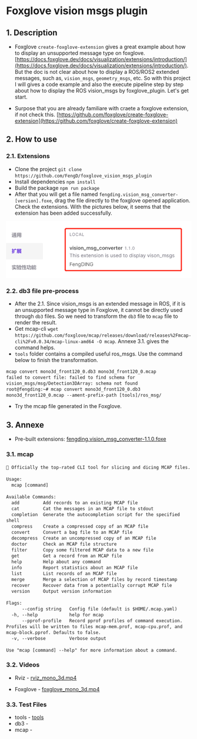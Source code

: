 # Foxglove vision msgs plugin

## 1. Description

* Foxglove `create-foxglove-extension` gives a great example about how to display an unsupported message type on foxglove. [https://docs.foxglove.dev/docs/visualization/extensions/introduction/](https://docs.foxglove.dev/docs/visualization/extensions/introduction/). But the doc is not clear about how to display a ROS/ROS2 extended messages, such as, `vision_msgs`, `geometry_msgs`, etc. So with this project I will gives a code example and also the execute pipeline step by step about how to display the ROS vision_msgs by foxglove_plugin. Let's get start.

* Surpose that you are already familiare with craete a foxglove extension, if not check this. [https://github.com/foxglove/create-foxglove-extension](https://github.com/foxglove/create-foxglove-extension)

## 2. How to use

### 2.1. Extensions

* Clone the project `git clone https://github.com/FengD/foxglove_vision_msgs_plugin`
* Install dependencies `npm install`
* Build the package `npm run package`
* After that you will get a file named `fengding.vision_msg_converter-[version].foxe`, drag the file directly to the foxglove opened application. Check the extensions. With the pictures below, it seems that the extension has been added successfully.

![](sources/image_extension.png)


### 2.2. db3 file pre-process

* After the 2.1. Since vision_msgs is an extended message in ROS, if it is an unsupported message type in Foxglove, it cannot be directly used through `db3` files. So we need to transform the `db3` file to `mcap` file to render the result.
* Get mcap-cli `wget https://github.com/foxglove/mcap/releases/download/releases%2Fmcap-cli%2Fv0.0.34/mcap-linux-amd64 -O mcap`. Annexe 3.1. gives the command helps.
* `tools` folder contains a compiled useful ros_msgs. Use the command below to finish the transformation.

``` shell
mcap convert mono3d_front120_0.db3 mono3d_front120_0.mcap
failed to convert file: failed to find schema for vision_msgs/msg/Detection3DArray: schema not found
root@fengding:~# mcap convert mono3d_front120_0.db3 mono3d_front120_0.mcap --ament-prefix-path [tools]/ros_msg/
```
* Try the mcap file generated in the Foxglove.


## 3. Annexe

* Pre-built extensions: [fengding.vision_msg_converter-1.1.0.foxe](sources/fengding.vision_msg_converter-1.1.0.foxe)

### 3.1. mcap

``` shell
🔪 Officially the top-rated CLI tool for slicing and dicing MCAP files.

Usage:
  mcap [command]

Available Commands:
  add         Add records to an existing MCAP file
  cat         Cat the messages in an MCAP file to stdout
  completion  Generate the autocompletion script for the specified shell
  compress    Create a compressed copy of an MCAP file
  convert     Convert a bag file to an MCAP file
  decompress  Create an uncompressed copy of an MCAP file
  doctor      Check an MCAP file structure
  filter      Copy some filtered MCAP data to a new file
  get         Get a record from an MCAP file
  help        Help about any command
  info        Report statistics about an MCAP file
  list        List records of an MCAP file
  merge       Merge a selection of MCAP files by record timestamp
  recover     Recover data from a potentially corrupt MCAP file
  version     Output version information

Flags:
      --config string   Config file (default is $HOME/.mcap.yaml)
  -h, --help            help for mcap
      --pprof-profile   Record pprof profiles of command execution. Profiles will be written to files mcap-mem.prof, mcap-cpu.prof, and mcap-block.pprof. Defaults to false.
  -v, --verbose         Verbose output

Use "mcap [command] --help" for more information about a command.

```

### 3.2. Videos

* Rviz - [rviz_mono_3d.mp4](sources/rviz_mono_3d.mp4)

* Foxglove - [foxglove_mono_3d.mp4](sources/foxglove_mono_3d.mp4)


### 3.3. Test Files

* tools - [tools](tools/tools.zip)
* db3 - 
* mcap - 


